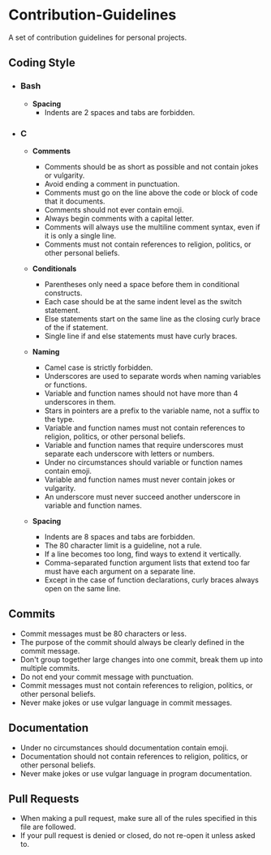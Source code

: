 # Contribution-Guidelines
A set of contribution guidelines for personal projects.

## Coding Style ##
* ### Bash ###
  * __Spacing__
    * Indents are 2 spaces and tabs are forbidden.

* ### C ###
  * __Comments__
    * Comments should be as short as possible and not contain jokes or vulgarity.
    * Avoid ending a comment in punctuation.
    * Comments must go on the line above the code or block of code that it documents.
    * Comments should not ever contain emoji.
    * Always begin comments with a capital letter.
    * Comments will always use the multiline comment syntax, even if it is only a single line.
    * Comments must not contain references to religion, politics, or other personal beliefs.

  * __Conditionals__
    * Parentheses only need a space before them in conditional constructs.
    * Each case should be at the same indent level as the switch statement.
    * Else statements start on the same line as the closing curly brace of the if statement.
    * Single line if and else statements must have curly braces.

  * __Naming__
    * Camel case is strictly forbidden.
    * Underscores are used to separate words when naming variables or functions.
    * Variable and function names should not have more than 4 underscores in them.
    * Stars in pointers are a prefix to the variable name, not a suffix to the type.
    * Variable and function names must not contain references to religion, politics, or other personal beliefs.
    * Variable and function names that require underscores must separate each underscore with letters or numbers.
    * Under no circumstances should variable or function names contain emoji.
    * Variable and function names must never contain jokes or vulgarity.
    * An underscore must never succeed another underscore in variable and function names.

  * __Spacing__
    * Indents are 8 spaces and tabs are forbidden.
    * The 80 character limit is a guideline, not a rule.
    * If a line becomes too long, find ways to extend it vertically.
    * Comma-separated function argument lists that extend too far must have each argument on a separate line.
    * Except in the case of function declarations, curly braces always open on the same line.

## Commits ##
* Commit messages must be 80 characters or less.
* The purpose of the commit should always be clearly defined in the commit message.
* Don't group together large changes into one commit, break them up into multiple commits.
* Do not end your commit message with punctuation.
* Commit messages must not contain references to religion, politics, or other personal beliefs.
* Never make jokes or use vulgar language in commit messages.

## Documentation ##
* Under no circumstances should documentation contain emoji.
* Documentation should not contain references to religion, politics, or other personal beliefs.
* Never make jokes or use vulgar language in program documentation.

## Pull Requests ##
* When making a pull request, make sure all of the rules specified in this file are followed.
* If your pull request is denied or closed, do not re-open it unless asked to.
